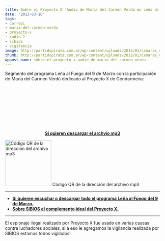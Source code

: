 ```yaml
---
title: Sobre el Proyecto X -Audio de María del Carmen Verdú en Leña al Fuego
date: '2013-03-10'
tags:
- correpi
- maria-del-carmen-verdu
- proyecto-x
- radio-2
- sibios
- vigilancia
image: http://partidopirata.com.ar/wp-content/uploads/2013/01/camaras_vigilancia.jpg
thumb: http://partidopirata.com.ar/wp-content/uploads/2013/01/camaras_vigilancia-150x150.jpg
wppost_name: sobre-el-proyecto-x-audio-de-maria-del-carmen-verdu
---
```


Segmento del programa Leña al Fuego del 9 de Marzo con la participación de María del Carmen Verdú dedicado al Proyecto X de Gendarmería:

<object id="player1855083" width="240" height="133" classid="clsid:d27cdb6e-ae6d-11cf-96b8-444553540000" codebase="http://download.macromedia.com/pub/shockwave/cabs/flash/swflash.cab#version=6,0,40,0"><param name="AllowScriptAccess" value="always" /><param name="allowFullScreen" value="true" /><param name="wmode" value="transparent" /><param name="src" value="http://www.ivoox.com/playerivoox_ee_1855083_1.html" /><param name="allowfullscreen" value="true" /><param name="allowscriptaccess" value="always" /><embed id="player1855083" width="240" height="133" type="application/x-shockwave-flash" src="http://www.ivoox.com/playerivoox_ee_1855083_1.html" AllowScriptAccess="always" allowFullScreen="true" wmode="transparent" allowfullscreen="true" allowscriptaccess="always" /></object>
<p style="text-align: center;"><strong><a href="http://www.ivoox.com/maria-del-carmen-verdu-lena-al-fuego_md_1855083_1.mp3" target="_blank">Si quieren descargar el archvio mp3</a></strong></p>


<a href="http://partidopirata.com.ar/wp-content/uploads/2013/03/chart5.png"><img class="size-full wp-image-8712" alt="Código QR de la dirección del archivo mp3" src="http://partidopirata.com.ar/wp-content/uploads/2013/03/chart5.png" width="150" height="150" /></a> Código QR de la dirección del archivo mp3


<hr />

<ul>
	<li><strong><a href="http://partido-pirata.blogspot.com/2013/03/lena-al-fuego-del-9-de-marzo.html" target="_blank">Si quieren escuchar o descargar todo el programa Leña al Fuego del 9 de Marzo.</a></strong></li>
	<li><strong><a href="http://partidopirata.com.ar/8676/sibios-un-genial-complemento-para-el-proyecto-x">Sobre SIBIOS el complemento ideal del Proyecto X.</a></strong></li>
</ul>

<hr />

El espionaje ilegal realizado por Proyecto X fue usado en varias causas contra luchadores sociales, si a eso le agregamos la vigilancia realizada por SIBIOS estamos todos vigilados!
